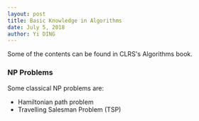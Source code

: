 ```yaml
---
layout: post
title: Basic Knowledge in Algorithms
date: July 5, 2018
author: Yi DING
---
```


Some of the contents can be found in CLRS's Algorithms book.

### NP Problems
Some classical NP problems are:
* Hamiltonian path problem
* Travelling Salesman Problem (TSP)

